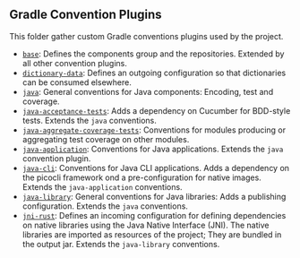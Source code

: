 <!--
SPDX-FileCopyrightText: 2023 Antoine Belvire
SPDX-License-Identifier: GPL-3.0-or-later
-->

## Gradle Convention Plugins

This folder gather custom Gradle conventions plugins used by the project.

- [`base`][]: Defines the components group and the repositories. Extended by all other
  convention plugins.
- [`dictionary-data`][]: Defines an outgoing configuration so that dictionaries can be consumed
  elsewhere.
- [`java`][]: General conventions for Java components: Encoding, test and coverage.
- [`java-acceptance-tests`][]: Adds a dependency on Cucumber for BDD-style tests. Extends the `java`
  conventions.
- [`java-aggregate-coverage-tests`][]: Conventions for modules producing or aggregating test
  coverage on other modules.
- [`java-application`][]: Conventions for Java applications. Extends the `java` convention plugin.
- [`java-cli`][]: Conventions for Java CLI applications. Adds a dependency on the picocli framework
  ond a pre-configuration for native images. Extends the `java-application` conventions.
- [`java-library`][]: General conventions for Java libraries: Adds a publishing configuration.
  Extends the `java` conventions.
- [`jni-rust`][]: Defines an incoming configuration for defining dependencies on native
  libraries using the Java Native Interface (JNI). The native libraries are imported as
  resources of the project; They are bundled in the output jar. Extends the `java-library`
  conventions.

<!-- Links -->

[`base`]: src/main/kotlin/re.belv.croiseur.base.gradle.kts

[`dictionary-data`]: src/main/kotlin/re.belv.croiseur.dictionary-data.gradle.kts

[`java-acceptance-tests`]: src/main/kotlin/re.belv.croiseur.java-acceptance-tests.gradle.kts

[`java-aggregate-coverage-tests`]: src/main/kotlin/re.belv.croiseur.java-aggregate-coverage.gradle.kts

[`java-application`]: src/main/kotlin/re.belv.croiseur.java-application.gradle.kts

[`java-cli`]: src/main/kotlin/re.belv.croiseur.java-cli.gradle.kts

[`java`]: src/main/kotlin/re.belv.croiseur.java.gradle.kts

[`java-library`]: src/main/kotlin/re.belv.croiseur.java-library.gradle.kts

[`jni-rust`]: src/main/kotlin/re.belv.croiseur.jni-rust.gradle.kts
